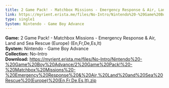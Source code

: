 ```yaml
---
title: 2 Game Pack! - Matchbox Missions - Emergency Response & Air, Land and Sea Rescue (Europe) (En,Fr,De,Es,It)
link: https://myrient.erista.me/files/No-Intro/Nintendo%20-%20Game%20Boy%20Advance/2%20Game%20Pack!%20-%20Matchbox%20Missions%20-%20Emergency%20Response%20&%20Air,%20Land%20and%20Sea%20Rescue%20(Europe)%20(En,Fr,De,Es,It).zip
type: single1
System: Nintendo - Game Boy Advance
---
```

<b>Game:</b> 2 Game Pack! - Matchbox Missions - Emergency Response & Air, Land and Sea Rescue (Europe) (En,Fr,De,Es,It)<br>
<b>System:</b> Nintendo - Game Boy Advance<br>
<b>Collection:</b> No-Intro<br>
<b>Download:</b> https://myrient.erista.me/files/No-Intro/Nintendo%20-%20Game%20Boy%20Advance/2%20Game%20Pack!%20-%20Matchbox%20Missions%20-%20Emergency%20Response%20&%20Air,%20Land%20and%20Sea%20Rescue%20(Europe)%20(En,Fr,De,Es,It).zip